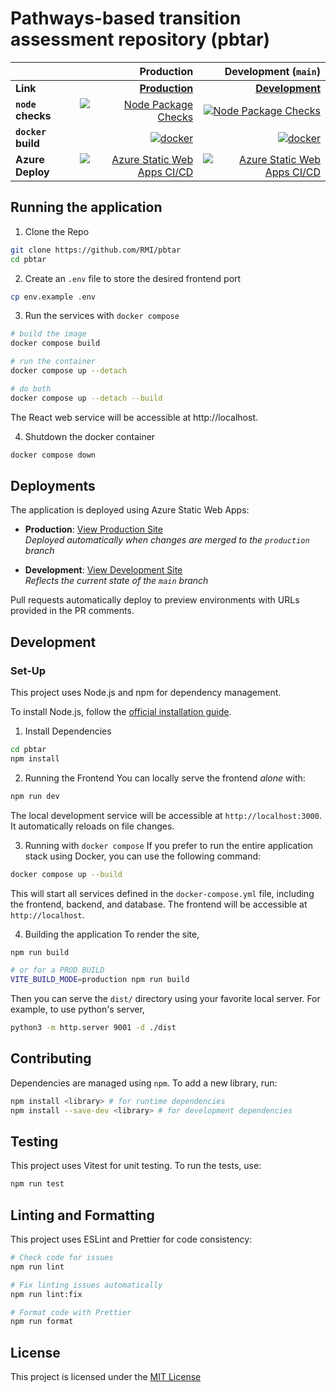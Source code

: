 # Pathways-based transition assessment repository (pbtar)

|                    |                                                                                                                                                                                                                                                     Production |                                                                                                                                                                                                                         Development (`main`) |
| ------------------ | -------------------------------------------------------------------------------------------------------------------------------------------------------------------------------------------------------------------------------------------------------------: | -------------------------------------------------------------------------------------------------------------------------------------------------------------------------------------------------------------------------------------------: |
| **Link**           |                                                                                                                                                                                        **[Production](https://green-pebble-01f5d5c1e.6.azurestaticapps.net/)** |                                                                                                                                                        **[Development](https://green-pebble-01f5d5c1e-main.westus2.6.azurestaticapps.net/)** |
| **`node` checks**  |                                                                                         [![Node Package Checks](https://github.com/RMI/pbtar/actions/workflows/node.yml/badge.svg?branch=production)](https://github.com/RMI/pbtar/actions/workflows/node.yml) |                                                                                         [![Node Package Checks](https://github.com/RMI/pbtar/actions/workflows/node.yml/badge.svg)](https://github.com/RMI/pbtar/actions/workflows/node.yml) |
| **`docker` build** |                                                                                                  [![docker](https://github.com/RMI/pbtar/actions/workflows/docker.yml/badge.svg?branch=production)](https://github.com/RMI/pbtar/actions/workflows/docker.yml) |                                                                                                  [![docker](https://github.com/RMI/pbtar/actions/workflows/docker.yml/badge.svg)](https://github.com/RMI/pbtar/actions/workflows/docker.yml) |
| **Azure Deploy**   | [![Azure Static Web Apps CI/CD](https://github.com/RMI/pbtar/actions/workflows/azure-static-web-apps-green-pebble-01f5d5c1e.yml/badge.svg?branch=production)](https://github.com/RMI/pbtar/actions/workflows/azure-static-web-apps-green-pebble-01f5d5c1e.yml) | [![Azure Static Web Apps CI/CD](https://github.com/RMI/pbtar/actions/workflows/azure-static-web-apps-green-pebble-01f5d5c1e.yml/badge.svg)](https://github.com/RMI/pbtar/actions/workflows/azure-static-web-apps-green-pebble-01f5d5c1e.yml) |

## Running the application

1. Clone the Repo

```sh
git clone https://github.com/RMI/pbtar
cd pbtar
```

2. Create an `.env` file to store the desired frontend port

```sh
cp env.example .env
```

3. Run the services with `docker compose`

```sh
# build the image
docker compose build

# run the container
docker compose up --detach

# do both
docker compose up --detach --build
```

The React web service will be accessible at http://localhost.

4. Shutdown the docker container

```sh
docker compose down
```

## Deployments

The application is deployed using Azure Static Web Apps:

- **Production**: [View Production Site](https://green-pebble-01f5d5c1e.6.azurestaticapps.net/)  
  _Deployed automatically when changes are merged to the `production` branch_

- **Development**: [View Development Site](https://green-pebble-01f5d5c1e-main.westus2.6.azurestaticapps.net/)  
  _Reflects the current state of the `main` branch_

Pull requests automatically deploy to preview environments with URLs provided in the PR comments.

## Development

### Set-Up

This project uses Node.js and npm for dependency management.

To install Node.js, follow the [official installation guide](https://nodejs.org/en/download/).

1. Install Dependencies

```bash
cd pbtar
npm install
```

2. Running the Frontend
   You can locally serve the frontend _alone_ with:

```bash
npm run dev
```

The local development service will be accessible at `http://localhost:3000`. It automatically reloads on file changes.

3. Running with `docker compose`
   If you prefer to run the entire application stack using Docker, you can use the following command:

```bash
docker compose up --build
```

This will start all services defined in the `docker-compose.yml` file, including the frontend, backend, and database. The frontend will be accessible at `http://localhost`.

4. Building the application
   To render the site,

```bash
npm run build

# or for a PROD BUILD
VITE_BUILD_MODE=production npm run build
```

Then you can serve the `dist/` directory using your favorite local server.
For example, to use python's server,

```bash
python3 -m http.server 9001 -d ./dist
```

## Contributing

Dependencies are managed using `npm`. To add a new library, run:

```bash
npm install <library> # for runtime dependencies
npm install --save-dev <library> # for development dependencies
```

## Testing

This project uses Vitest for unit testing. To run the tests, use:

```bash
npm run test
```

## Linting and Formatting

This project uses ESLint and Prettier for code consistency:

```bash
# Check code for issues
npm run lint

# Fix linting issues automatically
npm run lint:fix

# Format code with Prettier
npm run format
```

## License

This project is licensed under the [MIT License](LICENSE.txt)
